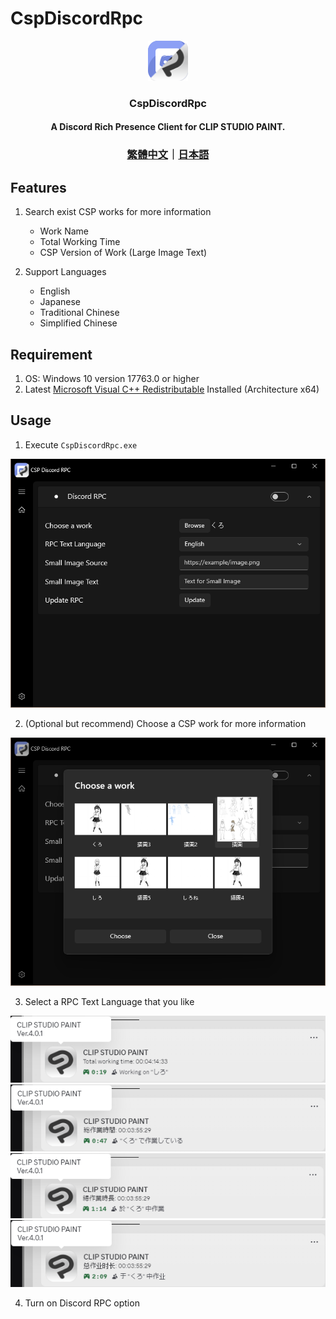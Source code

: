 # CspDiscordRpc
<p align="center">
  <img src="https://github.com/kakuun333/CspDiscordRpc/raw/document/Images/Logo.png">
</p>
<h3 align="center">CspDiscordRpc</h1>
<h4 align="center">
   A Discord Rich Presence Client for CLIP STUDIO PAINT.
</h4>
<h3 align="center">
  <a href="./README_zh-TW.md">繁體中文</a>｜<a href="./README_ja-JP.md">日本語</a>
</h3>

## Features
1. Search exist CSP works for more information
   - Work Name
   - Total Working Time
   - CSP Version of Work (Large Image Text)

2. Support Languages
   - English
   - Japanese
   - Traditional Chinese
   - Simplified Chinese

## Requirement

1. OS: Windows 10 version 17763.0 or higher
2. Latest [Microsoft Visual C++ Redistributable](https://learn.microsoft.com/en-us/cpp/windows/latest-supported-vc-redist?view=msvc-170) Installed (Architecture x64)


## Usage
1. Execute `CspDiscordRpc.exe`  
<img src="https://github.com/kakuun333/CspDiscordRpc/raw/document/Images/Home.png">   

2. (Optional but recommend) Choose a CSP work for more information   
<img src="https://github.com/kakuun333/CspDiscordRpc/raw/document/Images/ChooseWork.png">  

3. Select a RPC Text Language that you like

<img src="https://github.com/kakuun333/CspDiscordRpc/raw/document/Images/Rpc_English.png"> 
<img src="https://github.com/kakuun333/CspDiscordRpc/raw/document/Images/Rpc_Japanese.png">    
<img src="https://github.com/kakuun333/CspDiscordRpc/raw/document/Images/Rpc_TraditionalChinese.png">  
<img src="https://github.com/kakuun333/CspDiscordRpc/raw/document/Images/Rpc_SimplifiedChinese.png">    

4. Turn on Discord RPC option

